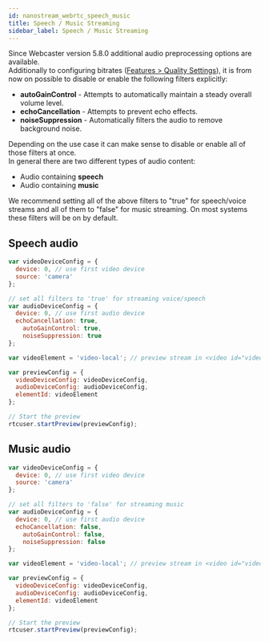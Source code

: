 ```yaml
---
id: nanostream_webrtc_speech_music
title: Speech / Music Streaming
sidebar_label: Speech / Music Streaming
---
```


Since Webcaster version 5.8.0 additional audio preprocessing options are available.<br>
Additionally to configuring bitrates ([Features > Quality Settings](../nanostream_webrtc_quality/)),
it is from now on possible to disable or enable the following filters explicitly:

- <b>autoGainControl</b> - Attempts to automatically maintain a steady overall volume level.
- <b>echoCancellation</b> - Attempts to prevent echo effects.
- <b>noiseSuppression</b> - Automatically filters the audio to remove background noise.

Depending on the use case it can make sense to disable or enable all of those filters at once.<br>
In general there are two different types of audio content:

- Audio containing <b>speech</b>
- Audio containing <b>music</b>

We recommend setting all of the above filters to "true" for speech/voice streams and all of them to "false" for music streaming.
On most systems these filters will be on by default.

## Speech audio

```js
var videoDeviceConfig = {
  device: 0, // use first video device
  source: 'camera'
};

// set all filters to 'true' for streaming voice/speech
var audioDeviceConfig = {
  device: 0, // use first audio device
  echoCancellation: true,
	autoGainControl: true,
	noiseSuppression: true
};

var videoElement = 'video-local'; // preview stream in <video id="video-local"> tag

var previewConfig = {
  videoDeviceConfig: videoDeviceConfig,
  audioDeviceConfig: audioDeviceConfig,
  elementId: videoElement
};

// Start the preview
rtcuser.startPreview(previewConfig);

```

## Music audio

```js
var videoDeviceConfig = {
  device: 0, // use first video device
  source: 'camera'
};

// set all filters to 'false' for streaming music
var audioDeviceConfig = {
  device: 0, // use first audio device
  echoCancellation: false,
	autoGainControl: false,
	noiseSuppression: false
};

var videoElement = 'video-local'; // preview stream in <video id="video-local"> tag

var previewConfig = {
  videoDeviceConfig: videoDeviceConfig,
  audioDeviceConfig: audioDeviceConfig,
  elementId: videoElement
};

// Start the preview
rtcuser.startPreview(previewConfig);

```